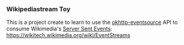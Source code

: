 ### Wikipediastream Toy
This is a project create to learn to use the [okhttp-eventsource](https://github.com/launchdarkly/okhttp-eventsource) API to consume Wikimedia's [Server Sent Events](https://html.spec.whatwg.org/multipage/server-sent-events.html#server-sent-events): https://wikitech.wikimedia.org/wiki/EventStreams